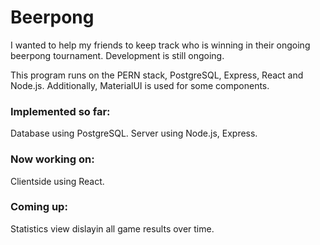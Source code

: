 # Beerpong
I wanted to help my friends to keep track who is winning in their ongoing beerpong tournament. Development is still ongoing.

This program runs on the PERN stack, PostgreSQL, Express, React and Node.js. Additionally, MaterialUI is used for some components.

### Implemented so far:
Database using PostgreSQL.
Server using Node.js, Express.

### Now working on:
Clientside using React.

### Coming up:
Statistics view dislayin all game results over time.
